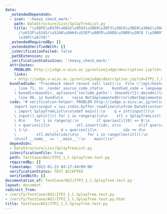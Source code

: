```yaml
---
data:
  _extendedDependsOn:
  - icon: ':heavy_check_mark:'
    path: DataStructure/List/SplayTreeList.py
    title: "\u5BFE\u6570\u6642\u9593\u30E9\u30F3\u30C0\u30E0\u30A2\u30AF\u30BB\u30B9\
      /\u633F\u5165/\u524A\u9664\u53EF\u80FD\u30EA\u30B9\u30C8 (\u30B9\u30D7\u30EC\
      \u30FC\u6728)"
  _extendedRequiredBy: []
  _extendedVerifiedWith: []
  _isVerificationFailed: false
  _pathExtension: py
  _verificationStatusIcon: ':heavy_check_mark:'
  attributes:
    PROBLEM: http://judge.u-aizu.ac.jp/onlinejudge/description.jsp?id=ITP2_1_C
    links:
    - http://judge.u-aizu.ac.jp/onlinejudge/description.jsp?id=ITP2_1_C
  bundledCode: "Traceback (most recent call last):\n  File \"/opt/hostedtoolcache/Python/3.10.2/x64/lib/python3.10/site-packages/onlinejudge_verify/documentation/build.py\"\
    , line 71, in _render_source_code_stat\n    bundled_code = language.bundle(stat.path,\
    \ basedir=basedir, options={'include_paths': [basedir]}).decode()\n  File \"/opt/hostedtoolcache/Python/3.10.2/x64/lib/python3.10/site-packages/onlinejudge_verify/languages/python.py\"\
    , line 96, in bundle\n    raise NotImplementedError\nNotImplementedError\n"
  code: "# verification-helper: PROBLEM http://judge.u-aizu.ac.jp/onlinejudge/description.jsp?id=ITP2_1_C\n\
    import sys\ninput = sys.stdin.buffer.readline\n\nfrom DataStructure.List.SplayTreeList\
    \ import SplayTreeList\n\n\ndef main():\n    q = int(input())\n    queries = [list(map(int,\
    \ input().split())) for i in range(q)]\n\n    stl = SplayTreeList()\n    idx =\
    \ 0\n    for i in range(q):\n        if queries[i][0] == 0:\n            _, x\
    \ = queries[i]\n            stl.insert(idx, x)\n        elif queries[i][0] ==\
    \ 1:\n            _, d = queries[i]\n            idx += d\n        else:\n   \
    \         stl.delete(idx)\n\n    for i in range(len(stl)):\n        print(stl[i])\n\
    \n\nif __name__ == '__main__':\n    main()\n"
  dependsOn:
  - DataStructure/List/SplayTreeList.py
  isVerificationFile: true
  path: TestCase/AOJ/ITP2_1_C.SplayTree.test.py
  requiredBy: []
  timestamp: '2022-01-23 04:17:44+09:00'
  verificationStatus: TEST_ACCEPTED
  verifiedWith: []
documentation_of: TestCase/AOJ/ITP2_1_C.SplayTree.test.py
layout: document
redirect_from:
- /verify/TestCase/AOJ/ITP2_1_C.SplayTree.test.py
- /verify/TestCase/AOJ/ITP2_1_C.SplayTree.test.py.html
title: TestCase/AOJ/ITP2_1_C.SplayTree.test.py
---
```

